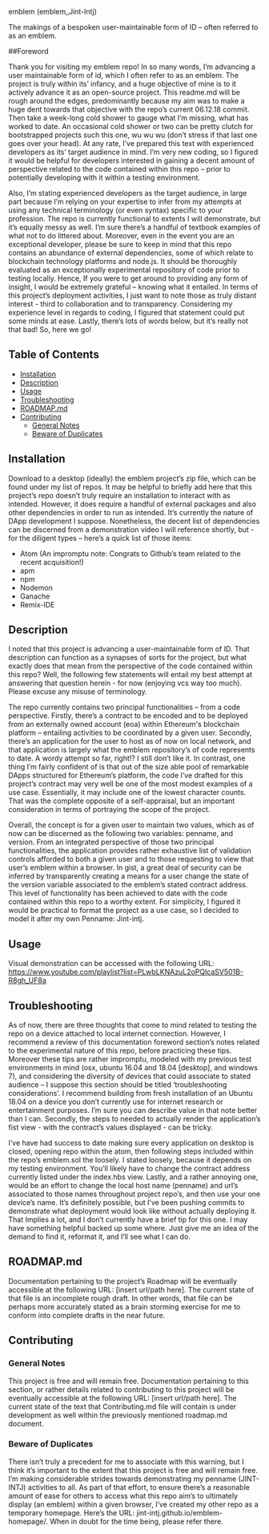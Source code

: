 emblem (emblem_Jint-Intj)

The makings of a bespoken user-maintainable form of ID – often referred to as an emblem.

##Foreword

Thank you for visiting my emblem repo! In so many words, I’m advancing a user maintainable form of id, which I often refer to as an emblem. The project is truly within its’ infancy, and a huge objective of mine is to it actively advance it as an open-source project. This readme.md will be rough around the edges, predominantly because my aim was to make a huge dent towards that objective with the repo’s current 06.12.18 commit. Then take a week-long cold shower to gauge what I’m missing, what has worked to date. An occasional cold shower or two can be pretty clutch for bootstrapped projects such this one, wu wu wu (don’t stress if that last one goes over your head).  At any rate, I’ve prepared this text with experienced developers as its’ target audience in mind. I’m very new coding, so I figured it would be helpful for developers interested in gaining a decent amount of perspective related to the code contained within this repo – prior to potentially developing with it within a testing environment.

Also, I’m stating experienced developers as the target audience, in large part because I’m relying on your expertise to infer from my attempts at using any technical terminology (or even syntax) specific to your profession. The repo is currently functional to extents I will demonstrate, but it’s equally messy as well. I’m sure there’s a handful of textbook examples of what not to do littered about.  Moreover, even in the event you are an exceptional developer, please be sure to keep in mind that this repo contains an abundance of external dependencies, some of which relate to blockchain technology platforms and node.js. It should be thoroughly evaluated as an exceptionally experimental repository of code prior to testing locally. Hence, If you were to get around to providing any form of insight, I would be extremely grateful – knowing what it entailed. In terms of this project’s deployment activities, I just want to note those as truly distant interest - third to collaboration and to transparency.  Considering my experience level in regards to coding, I figured that statement could put some minds at ease. Lastly, there’s lots of words below, but it’s really not that bad! So, here we go!

## Table of Contents

-   [Installation](#Installation)
-   [Description](#Description)
-   [Usage](#Usage)
-   [Troubleshooting](#Troubleshooting)
-   [ROADMAP.md](#ROADMAP.md)
-   [Contributing](#Contributing)
    -   [General Notes](#General-Notes)
    -   [Beware of Duplicates](#Beware-of-Duplicates)

## Installation

Download to a desktop (ideally) the emblem project’s  zip file, which can be found under my list of repos. It may be helpful to briefly add here that this project’s repo doesn’t truly require an installation to interact with as intended. However, it does require a handful of external packages and also other dependencies in order to run as intended. It’s currently the nature of DApp development I suppose. Nonetheless, the decent list of dependencies can be discerned from a demonstration video I will reference shortly, but - for the diligent types – here’s a quick list of those items:

- Atom (An impromptu note: Congrats to Github’s team related to the recent acquisition!)
- apm
- npm
- Nodemon
- Ganache
- Remix-IDE

## Description

I noted that this project is advancing a user-maintainable form of ID. That description can function as a synapses of sorts for the project, but what exactly does that mean from the perspective of the code contained within this repo? Well, the following few statements will entail my best attempt at answering that question herein - for now (enjoying vcs way too much).  Please excuse any misuse of terminology.

The repo currently contains two principal functionalities – from a code perspective. Firstly, there’s a contract to be encoded and to be deployed from an externally owned account (eoa) within Ethereum's blockchain platform – entailing activities to be coordinated by a given user. Secondly, there’s an application for the user to host as of now on local network, and that application is largely what the emblem repository’s of code represents to date.  A wordy attempt so far, right!? I still don’t like it. In contrast, one thing I’m fairly confident of is that out of the size able pool of remarkable DApps structured for Ethereum’s platform, the code I’ve drafted for this project’s contract may very well be one of the most modest examples of a use case. Essentially, it may include one of the lowest character counts. That was the complete opposite of a self-appraisal, but an important consideration in terms of portraying the scope of the project.

Overall, the concept is for a given user to maintain two values, which as of now can be discerned as the following two variables: penname, and version. From an integrated perspective of those two principal functionalities, the application provides rather exhaustive list of validation controls afforded to both a given user and to those requesting to view that user’s emblem within a browser.  In gist, a great deal of security can be inferred by transparently creating a means for a user change the state of the version variable associated to the emblem’s stated contract address. This level of functionality has been achieved to date with the code contained within this repo to a worthy extent. For simplicity,  I figured it would be practical to format the project as a use case, so I decided to model it after my own Penname: Jint-intj.

## Usage

Visual demonstration can be accessed with the following URL: https://www.youtube.com/playlist?list=PLwbLKNAzuL2oPQlcaSV501B-R8gh_UF8a

## Troubleshooting

As of now, there are three thoughts that come to mind related to testing the repo on a device attached to local internet connection. However, I recommend a review of this documentation foreword section’s notes related to the experimental nature of this repo, before practicing these tips. Moreover these tips are rather impromptu, modeled with my previous test environments in mind (osx, ubuntu 16.04 and 18.04 [desktop], and windows 7), and considering the diversity of devices that could associate to stated audience – I suppose this section should be titled ‘troubleshooting considerations’.  I recommend building from fresh installation of an Ubuntu 18.04 on a device you don’t currently use for internet research or entertainment purposes.  I’m sure you can describe value in that  note better than I can.  Secondly, the steps to needed to actually render the application’s fist view - with the contract’s values  displayed - can be tricky.

I’ve have had success to date making sure every application on desktop is closed,  opening repo within the atom, then following steps included within the repo’s emblem.sol the loosely.  I stated loosely, because it depends on my testing environment. You’ll likely have to change the contract address currently listed under the index.hbs view. Lastly, and a rather annoying one, would be an effort to change the local host name (penname) and url’s associated to those names throughout project repo’s,  and then use your one device’s name.  It’s definitely possible, but I’ve been pushing commits to demonstrate what deployment would look like without actually deploying it. That Implies a lot, and I don’t currently have a brief tip for this one. I may have something helpful backed up some where. Just give me an idea of the demand to find it, reformat it, and I’ll see what I can do.

## ROADMAP.md

Documentation pertaining to the project’s Roadmap will be eventually accessible at the following URL: [insert url/path here]. The current state of that file is an incomplete rough draft. In other words, that file can be perhaps more accurately stated as a brain storming exercise for me to conform into complete drafts in the near future.

## Contributing

### General Notes

This project is free and will remain free. Documentation pertaining to this section, or rather details related to contributing to this project will be eventually accessible at the following URL: [insert url/path here]. The current state of the text that Contributing.md file will contain is under development as well within the previously mentioned roadmap.md document.

### Beware of Duplicates

There isn’t truly a precedent for me to associate with this warning, but I think it’s important to the extent that this project is free and will remain free. I’m making considerable strides towards demonstrating my penname (JINT-INTJ) activities to all. As part of that effort, to ensure there’s a reasonable amount of ease for others to access what this repo aim’s to ultimately display (an emblem) within a given browser, I’ve created my other repo as a temporary homepage.  Here’s the URL: jint-intj.github.io/emblem-homepage/.  When in doubt for the time being, please refer there.

